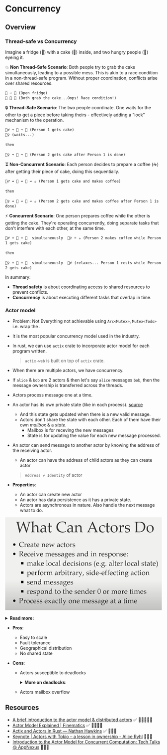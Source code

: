 # Concurrency

## Overview

### Thread-safe vs Concurrency

Imagine a fridge (🧊) with a cake (🍰) inside, and two hungry people (👫) eyeing it.

💥 **Non Thread-Safe Scenario**: Both people try to grab the cake simultaneously, leading to a possible mess. This is akin to a race condition in a non-thread-safe program. Without proper coordination, conflicts arise over shared resources.

```
👫 ➡️ 🧊 (Open fridge)
👫 🤝 🍰 (Both grab the cake...Oops! Race condition!)
```

🔒 **Thread-Safe Scenario**: The two people coordinate. One waits for the other to get a piece before taking theirs - effectively adding a "lock" mechanism to the operation.

```
👱‍♂️ ➡️ 🧊 ➡️ 🍰 (Person 1 gets cake)
👱‍♀️ (waits...)

then

👱‍♀️ ➡️ 🧊 ➡️ 🍰 (Person 2 gets cake after Person 1 is done)
```

⏳ **Non-Concurrent Scenario**: Each person decides to prepare a coffee (☕) after getting their piece of cake, doing this sequentially.

```
👱‍♂️ ➡️ 🧊 ➡️ 🍰 ➡️ ☕ (Person 1 gets cake and makes coffee)

then

👱‍♀️ ➡️ 🧊 ➡️ 🍰 ➡️ ☕ (Person 2 gets cake and makes coffee after Person 1 is done)
```

⚡ **Concurrent Scenario**: One person prepares coffee while the other is getting the cake. They're operating concurrently, doing separate tasks that don't interfere with each other, at the same time.

```
👱‍♂️ ➡️ 🧊 ➡️ 🍰  simultaneously  👱‍♀️ ➡️ ☕ (Person 2 makes coffee while Person 1 gets cake)

then

👱‍♀️ ➡️ 🧊 ➡️ 🍰  simultaneously  👱‍♂️ (relaxes... Person 1 rests while Person 2 gets cake)
```

In summary:

- **Thread safety** is about coordinating access to shared resources to prevent conflicts.
- **Concurrency** is about executing different tasks that overlap in time.

### Actor model

- Problem: Not Everything not achievable using `Arc<Mutex>`, `Mutex<Todo>` i.e. wrap the .
- It is the most popular concurrency model used in the industry.
- In rust, we can use `actix` crate to incorporate actor model for each program written.
  > `actix-web` is built on top of `actix` crate.
- When there are multiple actors, we have concurrency.
- If `alice` & `bob` are 2 actors & then let's say `alice` messages `bob`, then the message ownership is transferred across the threads.
- Actors process message one at a time.
- An actor has its own private state (like in each process). [source](https://www.youtube.com/watch?v=YTQeJegJnbo)
  - And this state gets updated when there is a new valid message.
  - Actors don't share the state with each other. Each of them have their own _mailbox_ & a _state_.
    - Mailbox is for receving the new messages
    - State is for updating the value for each new message processed.
- An actor can send message to another actor by knowing the address of the receiving actor.

  - An actor can have the address of child actors as they can create actor

  > `Address ≠ Identity` of actor

- **Properties**:

  - An actor can create new actor
  - An actor has data persistence as it has a private state.
  - Actors are asynchronous in nature. Also handle the next message what to do.

![](../../img/concurrency_actor_what_they_can_do.png)

<details>
<summary><b>Read more:</b></summary>

The Actor Model is a design pattern for writing programs that are distributed and concurrent. It's a way of managing multiple tasks that might be happening at the same time, which is common in modern software applications.

In the Actor Model, an "**actor**" is the fundamental unit of computation. This actor can do a few things:

- **Receive messages**: The primary way actors communicate is by sending and receiving messages (across processes, threads). When an actor receives a message, it can do some computation based on that message.

- **Send messages**: An actor can send messages to other actors. This is how work is distributed among different actors.

Create more actors: If an actor needs to, it can create more actors.

One important thing to note is that each actor has its own private state (data it's storing), and that state can only be modified by the actor itself. This makes it easier to write safe concurrent programs because you don't have to worry about two things modifying the same data at the same time.

---

Now, let's talk about the role of an **Actor** Framework in Rust:

Rust is a programming language that is designed for performance and safety, especially safe concurrency. Concurrency is when multiple tasks are making progress at roughly the same time. This can be within a single program or across multiple programs.

Rust doesn't have a built-in actor model framework, but there are libraries available that provide this functionality, such as Actix and Bastion. These libraries provide the tools you need to implement the Actor Model pattern in a Rust program.

By using an Actor Framework in Rust, you can:

- Write concurrent programs more easily.
- Make your programs more resilient to failures.
- Help your programs scale across multiple processors or machines.

In simpler terms, an Actor Framework in Rust can help you write programs that can do lots of things at once, recover from problems, and grow to handle more work over time.

</details>

- **Pros**:
  - Easy to scale
  - Fault tolerance
  - Geographical distribution
  - No shared state
- **Cons**:

  - Actors susceptible to deadlocks
    <details><summary><b>More on deadlocks</b>:</summary>
    In the context of computing and operating systems, a deadlock is a situation where two or more tasks (also known as processes or threads) are unable to proceed because each is waiting for the other to release a resource.

    Here's a simplified example to explain it:

    Consider two tasks, Task A and Task B, and two resources, Resource 1 and Resource 2. Suppose Task A has obtained Resource 1, and Task B has obtained Resource 2. Now, if Task A needs Resource 2 to proceed, and Task B needs Resource 1 to proceed, then a deadlock occurs. Task A can't proceed because it's waiting for Resource 2, which is held by Task B. But Task B can't release Resource 2 because it's waiting for Resource 1, which is held by Task A.

    In a real-world analogy, consider two people sitting at a table. Each has a fork, but to eat they need both a fork and a knife. The person on the left won't give up their fork until they get a knife, and the person on the right won't give up their knife until they get a fork. So, neither can eat. This is a deadlock situation.

    Detecting, preventing, and recovering from deadlocks is a significant area of study in computer science. Some techniques for handling deadlocks include avoiding them by careful resource scheduling, detecting them when they occur and breaking the deadlock by aborting one or more tasks, or preventing them from occurring in the first place by not allowing the system to get into a state where deadlock could occur.

    </details>

  - Actors mailbox overflow

## Resources

- [A brief introduction to the actor model & distributed actors](https://www.youtube.com/watch?v=YTQeJegJnbo) ✅ 🌟🌟🌟🌟🌟
- [Actor Model Explained | Finematics](https://www.youtube.com/watch?v=ELwEdb_pD0k) ✅ 🌟🌟🌟🌟
- [Actix and Actors in Rust — Nathan Hawkins](https://www.youtube.com/watch?v=W-hvnVeRJzs) ✅ 🌟🌟🌟
- [Keynote | Actors with Tokio – a lesson in ownership - Alice Ryhl](https://www.youtube.com/watch?v=W-hvnVeRJzs) 🧑🏻‍💻
- [Introduction to the Actor Model for Concurrent Computation: Tech Talks @ AppNexus](https://www.youtube.com/watch?v=lPTqcecwkJg) 🧑🏻‍💻
